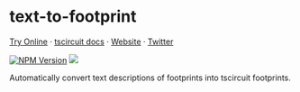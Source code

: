 # text-to-footprint

[Try Online](https://text-to-footprint.tscircuit.com) &middot; [tscircuit docs](https://docs.tscircuit.com) &middot; [Website](https://tscircuit.com) &middot; [Twitter](https://twitter.com/tscircuit)

[![NPM Version](https://img.shields.io/npm/v/tscircuit)](https://www.npmjs.com/package/tscircuit) [![](https://img.shields.io/github/stars/tscircuit/tscircuit)](https://github.com/tscircuit/tscircuit)

Automatically convert text descriptions of footprints into tscircuit footprints.
